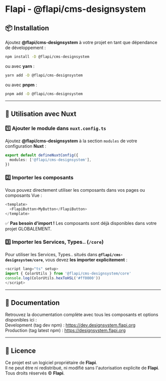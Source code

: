 # Flapi - @flapi/cms-designsystem

## 📦 Installation

Ajoutez **@flapi/cms-designsystem** à votre projet en tant que dépendance de développement :

```bash
npm install -D @flapi/cms-designsystem
```

ou avec **yarn** :

```bash
yarn add -D @flapi/cms-designsystem
```

ou avec **pnpm** :

```bash
pnpm add -D @flapi/cms-designsystem
```

---

## 🚀 Utilisation avec Nuxt

### 1️⃣ Ajouter le module dans `nuxt.config.ts`

Ajoutez **@flapi/cms-designsystem** à la section `modules` de votre configuration **Nuxt** :

```ts
export default defineNuxtConfig({
  modules: ['@flapi/cms-designsystem'],
})
```

### 2️⃣ Importer les composants

Vous pouvez directement utiliser les composants dans vos pages ou composants Vue :

```ts
<template>
  <FlapiButton>MyButton</FlapiButton>
</template>
```

✅ **Pas besoin d'import !** Les composants sont déjà disponibles dans votre projet GLOBALEMENT.

### 3️⃣ Importer les Services, Types.. (`/core`)

Pour utiliser les Services, Types.. situés dans **`@flapi/cms-designsystem/core`**, vous devez **les importer explicitement** :

```ts
<script lang="ts" setup>
import { ColorUtils } from '@flapi/cms-designsystem/core'
console.log(ColorUtils.hexToHSL('#ff0000'))
</script>
```

---

## 📖 Documentation

Retrouvez la documentation complète avec tous les composants et options disponibles ici : <br />
Development (tag dev npm) : https://dev.designsystem.flapi.org <br />
Production (tag latest npm) : https://designsystem.flapi.org

---

## 📜 Licence

Ce projet est un logiciel propriétaire de **Flapi**.  
Il ne peut être ni redistribué, ni modifié sans l'autorisation explicite de **Flapi**.  
Tous droits réservés © **Flapi**.
